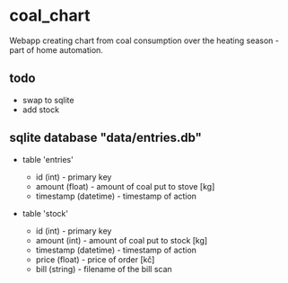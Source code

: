 # coal_chart
Webapp creating chart from coal consumption over the heating season - part of home automation.

## todo

- swap to sqlite
- add stock

## sqlite database "data/entries.db"

- table 'entries'
    - id (int) - primary key
    - amount (float) - amount of coal put to stove [kg]
    - timestamp (datetime) - timestamp of action

- table 'stock'
    - id (int) - primary key
    - amount (int) - amount of coal put to stock [kg]
    - timestamp (datetime) - timestamp of action
    - price (float) - price of order [kč]
    - bill (string) - filename of the bill scan